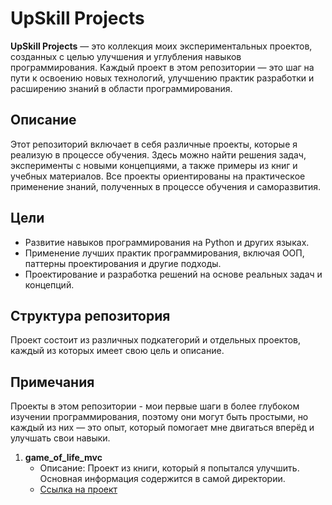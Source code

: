 # UpSkill Projects

**UpSkill Projects** — это коллекция моих экспериментальных проектов, созданных с целью улучшения и углубления навыков программирования. Каждый проект в этом репозитории — это шаг на пути к освоению новых технологий, улучшению практик разработки и расширению знаний в области программирования.

## Описание

Этот репозиторий включает в себя различные проекты, которые я реализую в процессе обучения. Здесь можно найти решения задач, эксперименты с новыми концепциями, а также примеры из книг и учебных материалов. Все проекты ориентированы на практическое применение знаний, полученных в процессе обучения и саморазвития.

## Цели

- Развитие навыков программирования на Python и других языках.
- Применение лучших практик программирования, включая ООП, паттерны проектирования и другие подходы.
- Проектирование и разработка решений на основе реальных задач и концепций.

## Структура репозитория

Проект состоит из различных подкатегорий и отдельных проектов, каждый из которых имеет свою цель и описание. 

## Примечания

Проекты в этом репозитории - мои первые шаги в более глубоком изучении программирования, поэтому они могут быть простыми, но каждый из них — это опыт, который помогает мне двигаться вперёд и улучшать свои навыки.

1. **game_of_life_mvc**
   - Описание: Проект из книги, который я попытался улучшить. Основная информация содержится в самой директории. 
   - [Ссылка на проект](hhttps://github.com/COD-e-x/up_skill_projects/tree/main/game_of_life_mvc)
